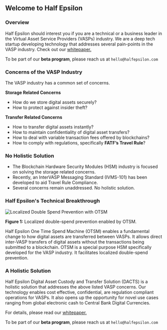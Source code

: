 ## Welcome to Half Epsilon


### Overview

Half Epsilon should interest you if you are a technical or a business leader in the Virtual Asset Service Providers (VASPs) industry. We are a deep tech startup developing technology that addresses several pain-points in the VASP industry. Check out our [whitepaper.](https://half-epsilon.github.io/DACTSv1.pdf) 

To be part of our **beta program**, please reach us at ```hello@halfepsilon.com```

### Concerns of the VASP Industry

The VASP industry has a common set of concerns. 

**Storage Related Concerns**

- How do we store digital assets securely? 
- How to protect against insider theft? 

**Transfer Related Concerns**

- How to transfer digital assets instantly? 
- How to maintain confidentiality of digital asset transfers? 
- How to deal with variable transaction fees offered by blockchains? 
- How to comply with regulations, specifically **FATF’s Travel Rule**? 

### No Holistic Solution

- The Blockchain Hardware Security Modules (HSM) industry is focused on solving the storage related concerns. 
- Recently, an InterVASP Messaging Standard (IVMS-101) has been developed to aid Travel Rule Compliance. 
- Several concerns remain unaddressed. No holistic solution.

### Half Epsilon's Technical Breakthrough


![Localized Double Spend Prevention with OTSM](https://half-epsilon.github.io/OTSM.png)

**Figure 1:** Localized double-spend prevention enabled by OTSM.


Half Epsilon One Time Spend Machine (OTSM) enables a fundamental change to how digital assets are transferred between VASPs. It allows direct inter-VASP transfers of digital assets without the transactions being submitted to a blockchain. OTSM is a special purpose HSM specifically developed for the VASP industry. It facilitates localized double-spend prevention. 

### A Holistic Solution

Half Epsilon Digital Asset Custody and Transfer Solution (DACTS) is a holistic solution that addresses the above listed VASP concerns. Our technology enables cost effective, confidential, are regulation compliant operations for VASPs. It also opens up the opportunity for novel use cases ranging from global electronic cash to Central Bank Digital Currencies.

For details, please read our [whitepaper.](https://half-epsilon.github.io/DACTSv1.pdf) 

To be part of our **beta program**, please reach us at ```hello@halfepsilon.com```

